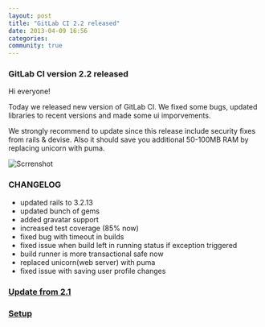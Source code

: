 ```yaml
---
layout: post
title: "GitLab CI 2.2 released"
date: 2013-04-09 16:56
categories:
community: true
---
```


### GitLab CI version 2.2 released

Hi everyone!

Today we released new version of GitLab CI. 
We fixed some bugs, updated libraries to recent versions and made some ui imporvements.

We strongly recommend to update since this release include security fixes from rails & devise.
Also it should save you additional 50-100MB RAM by replacing unicorn with puma.

<!-- more -->

![Scrrenshot](/images/ci_2_2/gitlab_ci_2_2.png)

### CHANGELOG

* updated rails to 3.2.13
* updated bunch of gems
* added gravatar support
* increased test coverage (85% now)
* fixed bug with timeout in builds 
* fixed issue when build left in running status if exception triggered
* build runner is more transactional safe now
* replaced unicorn(web server) with puma
* fixed issue with saving user profile changes


### [Update from 2.1](https://github.com/gitlabhq/gitlab-ci/wiki/Migrate-from-2.1-to-2.2)

### [Setup](https://github.com/gitlabhq/gitlab-ci/blob/2-2-stable/doc/installation.md)
